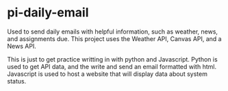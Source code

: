# pi-daily-email
Used to send daily emails with helpful information, such as weather, news, and assignments due. This project uses the Weather API, Canvas API, and a News API.

This is just to get practice writting in with python and Javascript.
Python is used to get API data, and the write and send an email formatted with html.
Javascript is used to host a website that will display data about system status.